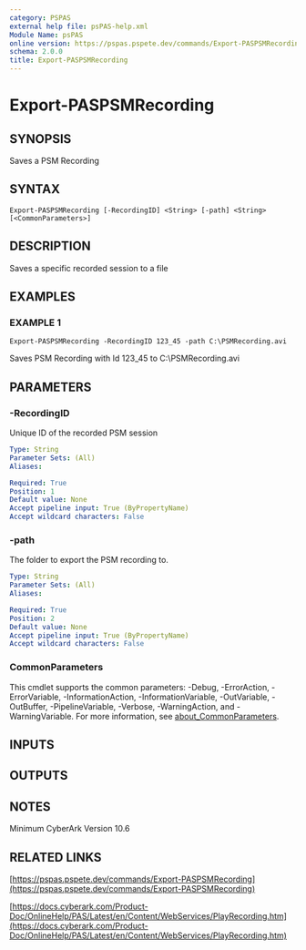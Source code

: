 ```yaml
---
category: PSPAS
external help file: psPAS-help.xml
Module Name: psPAS
online version: https://pspas.pspete.dev/commands/Export-PASPSMRecording
schema: 2.0.0
title: Export-PASPSMRecording
---
```


# Export-PASPSMRecording

## SYNOPSIS
Saves a PSM Recording

## SYNTAX

```
Export-PASPSMRecording [-RecordingID] <String> [-path] <String> [<CommonParameters>]
```

## DESCRIPTION
Saves a specific recorded session to a file

## EXAMPLES

### EXAMPLE 1
```
Export-PASPSMRecording -RecordingID 123_45 -path C:\PSMRecording.avi
```

Saves PSM Recording with Id 123_45 to C:\PSMRecording.avi

## PARAMETERS

### -RecordingID
Unique ID of the recorded PSM session

```yaml
Type: String
Parameter Sets: (All)
Aliases:

Required: True
Position: 1
Default value: None
Accept pipeline input: True (ByPropertyName)
Accept wildcard characters: False
```

### -path
The folder to export the PSM recording to.

```yaml
Type: String
Parameter Sets: (All)
Aliases:

Required: True
Position: 2
Default value: None
Accept pipeline input: True (ByPropertyName)
Accept wildcard characters: False
```

### CommonParameters
This cmdlet supports the common parameters: -Debug, -ErrorAction, -ErrorVariable, -InformationAction, -InformationVariable, -OutVariable, -OutBuffer, -PipelineVariable, -Verbose, -WarningAction, and -WarningVariable. For more information, see [about_CommonParameters](http://go.microsoft.com/fwlink/?LinkID=113216).

## INPUTS

## OUTPUTS

## NOTES
Minimum CyberArk Version 10.6

## RELATED LINKS

[https://pspas.pspete.dev/commands/Export-PASPSMRecording](https://pspas.pspete.dev/commands/Export-PASPSMRecording)

[https://docs.cyberark.com/Product-Doc/OnlineHelp/PAS/Latest/en/Content/WebServices/PlayRecording.htm](https://docs.cyberark.com/Product-Doc/OnlineHelp/PAS/Latest/en/Content/WebServices/PlayRecording.htm)
